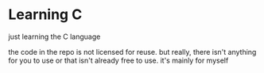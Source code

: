 # Learning C

just learning the C language

the code in the repo is not licensed for reuse. but really, there isn't anything for you to use or that isn't already free to use. it's mainly for myself
